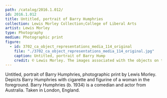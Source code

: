 ```yaml
---
path: /catalog/2016.1.012/
id: 2016.1.012
title: Untitled, portrait of Barry Humphries 
collection: Lewis Morley Collection;College of Liberal Arts
artist: Lewis Morley
type: Photography
medium: Photographic print
figure:
  - id: 3702_ca_object_representations_media_114_original
    file: "./3702_ca_object_representations_media_114_original.jpg"
    caption: Untitled, portrait of Barry Hump
    credit: © Lewis Morley. The images associated with the objects on this website are protected under United States copyright laws. We are pleased to share these materials as an educational resource for the public for non-commercial, educational and personal use only, or for fair use as defined by law.
---
```

Untitled, portrait of Barry Humphries, photographic print by Lewis Morley. Depicts Barry Humphries with cigarette and figurine of a woman in the foreground. Barry Humphries (b. 1934) is a comedian and actor from Australia. Taken in London, England.
